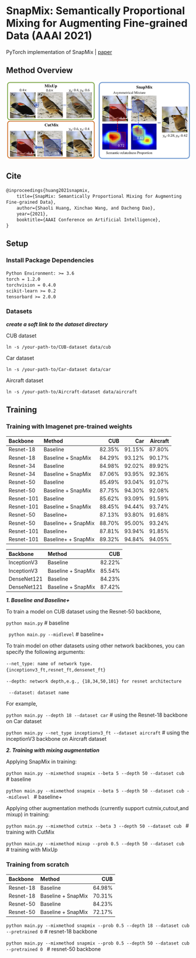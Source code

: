 # SnapMix: Semantically Proportional Mixing for Augmenting Fine-grained Data (AAAI 2021)

 PyTorch implementation of SnapMix | [paper](https://)

## Method Overview

![SnapMix](./imgs/overview.jpg)

## Cite
```
@inproceedings{huang2021snapmix,
    title={SnapMix: Semantically Proportional Mixing for Augmenting Fine-grained Data},
    author={Shaoli Huang, Xinchao Wang, and Dacheng Dao},
    year={2021},
    booktitle={AAAI Conference on Artificial Intelligence},
}
```

## Setup
### Install Package Dependencies
```
Python Environment: >= 3.6
torch = 1.2.0
torchvision = 0.4.0
scikit-learn >= 0.2
tensorbard >= 2.0.0
```
### Datasets
***create a soft link to the dataset directory***

CUB dataset
```
ln -s /your-path-to/CUB-dataset data/cub
```
Car dataset
```
ln -s /your-path-to/Car-dataset data/car
```
Aircraft dataset
```
ln -s /your-path-to/Aircraft-dataset data/aircraft
```

## Training

### Training with Imagenet pre-trained weights

|  Backbone | Method | CUB   | Car    |   Aircraft |  
|:--------|:--------|--------:|------:|--------:|
|Resnet-18 | Baseline| 82.35% |  91.15% | 87.80% |  
|Resnet-18 | Baseline + SnapMix| 84.29% |  93.12% | 90.17% |
|Resnet-34 | Baseline| 84.98% |  92.02% | 89.92% |  
|Resnet-34 | Baseline + SnapMix| 87.06% |  93.95% | 92.36% |
|Resnet-50 | Baseline| 85.49% |  93.04% | 91.07% |  
|Resnet-50 | Baseline + SnapMix| 87.75% |  94.30% | 92.08% |
|Resnet-101 | Baseline| 85.62% |  93.09% | 91.59% |  
|Resnet-101 | Baseline + SnapMix| 88.45% |  94.44% | 93.74% |
|Resnet-50 | Baseline+| 87.13% |  93.80% | 91.68% |  
|Resnet-50 | Baseline+ + SnapMix| 88.70% |  95.00% | 93.24% |
|Resnet-101 | Baseline+| 87.81% |  93.94% | 91.85% |  
|Resnet-101 | Baseline+ + SnapMix| 89.32% |  94.84% | 94.05% |

|  Backbone | Method | CUB   | 
|:--------|:--------|--------:|
|InceptionV3 | Baseline| 82.22% |
|InceptionV3 | Baseline + SnapMix| 85.54%|
|DenseNet121 | Baseline| 84.23% |  
|DenseNet121| Baseline + SnapMix| 87.42%|

***1. Baseline and Baseline+***

To train a model on CUB dataset using the Resnet-50 backbone, 

``` python main.py ```   # baseline

``` python main.py --midlevel```  # baseline+

To train model on other datasets using other network backbones, you can specify the following arguments: 

``` --net_type: name of network type. {inceptionv3_ft,resnet_ft,densenet_ft} ```

``` --depth: network depth,e.g., {18,34,50,101} for resnet architecture ```

``` --dataset: dataset name```

For example, 

``` python main.py --depth 18 --dataset car ```   # using the Resnet-18 backbone on Car dataset

``` python main.py --net_type inceptionv3_ft --dataset aircraft ```  # using the inceptionV3 backbone on Aircraft dataset


***2. Training with mixing augmentation***

Applying SnapMix in training:

```python main.py --mixmethod snapmix --beta 5 --depth 50 --dataset cub ``` # baseline 

```python main.py --mixmethod snapmix --beta 5 --depth 50 --dataset cub --midlevel ``` # baseline+ 

Applying other augmentation methods (currently support cutmix,cutout,and mixup) in training:

```python main.py --mixmethod cutmix --beta 3 --depth 50 --dataset cub ```   # training with CutMix

```python main.py --mixmethod mixup --prob 0.5 --depth 50 --dataset cub ```  # training with MixUp

### Training from scratch
|  Backbone | Method | CUB   | 
|:--------|:--------|--------:|
|Resnet-18 | Baseline| 64.98% |
|Resnet-18 | Baseline + SnapMix| 70.31%|
|Resnet-50 | Baseline| 84.23% |  
|Resnet-50| Baseline + SnapMix| 72.17%|



```python main.py --mixmethod snapmix --prob 0.5 --depth 18 --dataset cub --pretrained 0``` # resnet-18 backbone

```python main.py --mixmethod snapmix --prob 0.5 --depth 50 --dataset cub --pretrained 0 ``` # resnet-50 backbone

